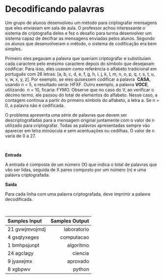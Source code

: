 # Decodificando palavras

Um grupo de alunos desenvolveu um método para criptografar mensagens que eles enviavam em sala de aula. O professor achou interessante o sistema de criptografia deles e fez o desafio para turma desenvolver um sistema capaz de decifrar as mensagens enviadas pelos alunos. Segundo os alunos que desenvolveram o método, o sistema de codificação era bem simples.  

Primeiro eles pegavam a palavra que queriam criptografar e substituíam cada caractere pelo enésimo caractere depois do símbolo que desejavam codificar. Para isso, eles usavam como referência o alfabeto tradicional em português com 26 letras: [a, b, c, d, e, f, g, h, i, j, k, l, m, n, o, p, q, r, s, t, u, v, w, x, y, z]. Por exemplo, se eles quisessem codificar a palavra  **CASA**, usando n = 5, o resultado seria: HFXF. Outro exemplo, a palavra **VOCE**, utilizando  n = 10, ficaria: FYMO. Observe que no caso do V, ao verificar o décimo termo, ele passou do total de elementos do alfabeto. Nesse caso, a contagem continua a partir do primeiro símbolo do alfabeto, a letra a. Se n = 0, a palavra não é codificada.  

O problema apresenta uma série de palavras que devem ser descriptografadas para a mensagem original juntamente com o valor de n utilizado para criptografar. Todas as palavras apresentadas sempre vão aparecer em letra minúscula e sem acentuações ou cedilhas. O valor de n varia de 0 a 27.  

<br>

**Entrada**  

A entrada é composta de um número (X) que indica o total de palavras que vão ser lidas, seguida de X pares composto por um número (n) e uma palavra criptografada.

**Saída**  

Para cada linha com uma palavra criptografada, deve imprimir a palavra decodificada.

<br>

| Samples Input	| Samples Output |
|:--------------|---------------:|
|21 gvwjmvojmdj | laboratorio    |
|4 gsqtyxeges   | computacao     |
|1 bmhpsjunpt   | algoritmo      |
|24 agclagy     | ciencia        |
|9 jyaxejmx     | aprovado       |
|8 xgbpwv       | python         |